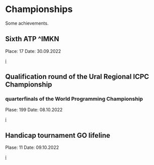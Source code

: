 # Championships
Some achievements.

## Sixth ATP ^IMKN

Place: 17
Date: 30.09.2022

[i](pic1.png)

## Qualification round of the Ural Regional ICPC Championship 
### quarterfinals of the World Programming Championship

Plase: 199
Date: 08.10.2022

[i](pic2.png)

## Handicap tournament GO lifeline

Plase: 11
Date: 09.10.2022

[i](pic3.png)
